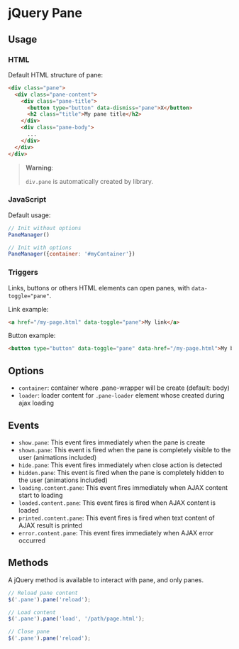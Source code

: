 # jQuery Pane

## Usage

### HTML

Default HTML structure of pane: 
```html
<div class="pane">
  <div class="pane-content">
    <div class="pane-title">
      <button type="button" data-dismiss="pane">X</button>
      <h2 class="title">My pane title</h2>
    </div>
    <div class="pane-body">
      ...
    </div>
  </div>
</div>
```

> **Warning**:
>
> `div.pane` is automatically created by library.  

### JavaScript

Default usage:
```javascript
// Init without options
PaneManager()

// Init with options
PaneManager({container: '#myContainer'})
```

### Triggers

Links, buttons or others HTML elements can open panes, with `data-toggle="pane"`.

Link example:
```html
<a href="/my-page.html" data-toggle="pane">My link</a>
```

Button example:
```html
<button type="button" data-toggle="pane" data-href="/my-page.html">My button</button>
```

## Options

- `container`: container where .pane-wrapper will be create (default: body)
- `loader`: loader content for `.pane-loader` element whose created during ajax loading

## Events

- `show.pane`: This event fires immediately when the pane is create
- `shown.pane`: This event is fired when the pane is completely visible to the user (animations included)
- `hide.pane`: This event fires immediately when close action is detected 
- `hidden.pane`: This event is fired when the pane is completely hidden to the user (animations included)
- `loading.content.pane`: This event fires immediately when AJAX content start to loading
- `loaded.content.pane`: This event fires is fired when AJAX content is loaded
- `printed.content.pane`: This event fires is fired when text content of AJAX result is printed
- `error.content.pane`: This event fires immediately when AJAX error occurred

## Methods

A jQuery method is available to interact with pane, and only panes.

```javascript
// Reload pane content
$('.pane').pane('reload');

// Load content
$('.pane').pane('load', '/path/page.html');

// Close pane
$('.pane').pane('reload');
```